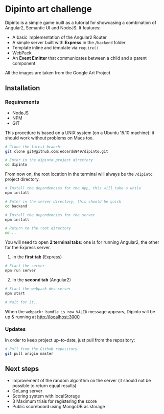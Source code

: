 # Dipinto art challenge

Dipinto is a simple game built as a tutorial for showcasing a combination of Angular2, Semantic UI and NodeJS. It features:
- A basic implementation of the Angular2 Router
- A simple server built with **Express** in the `/backend` folder
- Template inline and template via `require()`
- WebPack
- An **Event Emitter** that communicates between a child and a parent component

All the images are taken from the Google Art Project.

## Installation

### Requirements
- NodeJS
- NPM
- GIT

This procedure is based on a UNIX system (on a Ubuntu 15.10 machine): it should work without problems on Macs too.

```bash
# Clone the latest branch
git clone git@github.com:edoardo849/dipinto.git

# Enter in the dipinto project directory
cd dipinto
```

From now on, the root location in the terminal will always be the `/dipinto` project directory.

```bash
# Install the dependencies for the App, this will take a while
npm install

# Enter in the server directory, this should be quick
cd backend

# Install the dependencies for the server
npm install

# Return to the root directory
cd ..

```
You will need to open **2 terminal tabs**: one is for running Angular2, the other for the Express server.

1) In the **first tab** (Express)

```bash
# Start the server
npm run server
```

2) In the **second tab** (Angular2)

```bash
# Start the webpack dev server
npm start

# Wait for it...
```

When the `webpack: bundle is now VALID` message appears, Dipinto will be up & running at [http://localhost:3000](http://localhost:3000)

### Updates
In order to keep project up-to-date, just pull from the repository:

```bash
# Pull from the Github repository
git pull origin master
```

## Next steps
- Improvement of the random algorithm on the server (it should not be possible to return equal results)
- GoLang server
- Scoring system with localStorage
- 3 Maximum trials for registering the score
- Public scoreboard using MongoDB as storage
